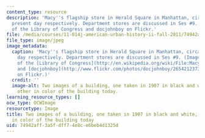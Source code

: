 ```yaml
---
content_type: resource
description: 'Macy''s flagship store in Herald Square in Manhattan, circa 1907 and
  present day respectively. Department stores are discussed in Ses #9. Images courtesy
  of the Library of Congress and docjohnboy on Flickr.'
file: /media/courses/11-014j-american-urban-history-ii-fall-2011/74942aff3a5fdff74e8ce6beb4d1325d_11-014jf11-th.jpg
file_type: image/jpeg
image_metadata:
  caption: 'Macy''s flagship store in Herald Square in Manhattan, circa 1907 and present
    day respectively. Department stores are discussed in Ses #9. (Images courtesy
    of the [Library of Congress](http://en.wikipedia.org/wiki/File:Macy%27s_Herald_Square_LC-USZ62-123584_crop.jpg)
    and [docjohnboy](http://www.flickr.com/photos/docjohnboy/2654212373/in/photostream/)
    on Flickr.)'
  credit: ''
  image-alt: Two images of a building, one taken in 1907 in black and white, and the
    other in color of the building today.
learning_resource_types: []
ocw_type: OCWImage
resourcetype: Image
title: Two images of a building, one taken in 1907 in black and white, and the other
  in color of the building today
uid: 74942aff-3a5f-dff7-4e8c-e6beb4d1325d
---
```

